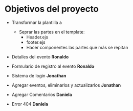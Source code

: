 
# Objetivos del proyecto

* Transformar la plantilla a <EJS>
    * Seprar las partes en el template: 
        * Header.ejs
        * footer.ejs
        * Hacer componentes las partes que más se repitan
    
* Detalles del evento <strong>Ronaldo</strong>
* Formulario de registro al evento <strong>Ronaldo</strong>

* Sistema de login <strong>Jonathan</strong>
* Agregar eventos, eliminarlos y actualizarlos <strong>Jonathan</strong>
* Agregar Comentarios <strong>Daniela</strong>
* Error 404 <strong>Daniela</strong>

